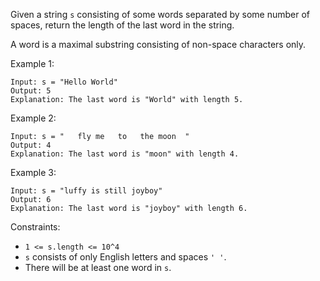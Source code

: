 Given a string `s` consisting of some words separated by some number of spaces, return the length of the last word in the string.

A word is a maximal substring consisting of non-space characters only.

Example 1:
```
Input: s = "Hello World"
Output: 5
Explanation: The last word is "World" with length 5.
```
Example 2:
```
Input: s = "   fly me   to   the moon  "
Output: 4
Explanation: The last word is "moon" with length 4.
```
Example 3:
```
Input: s = "luffy is still joyboy"
Output: 6
Explanation: The last word is "joyboy" with length 6.
``` 

Constraints:
- `1 <= s.length <= 10^4`
- `s` consists of only English letters and spaces `' '`.
- There will be at least one word in `s`.
